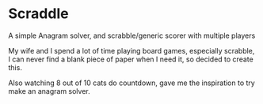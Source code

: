 # Scraddle
A simple Anagram solver, and scrabble/generic scorer with multiple players


My wife and I spend a lot of time playing board games, especially scrabble,
I can never find a blank piece of paper when I need it, so decided to create this.

Also watching 8 out of 10 cats do countdown, gave me the inspiration to try make an anagram solver.
